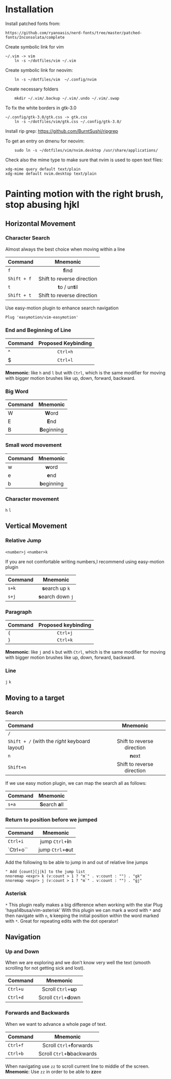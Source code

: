 # Installation

Install patched fonts from:
```
https://github.com/ryanoasis/nerd-fonts/tree/master/patched-fonts/Inconsolata/complete
```

Create symbolic link for vim
```
~/.vim -> vim
    ln -s ~/dotfiles/vim ~/.vim
```

Create symbolic link for neovim:
```
    ln -s ~/dotfiles/vim  ~/.config/nvim
```

Create necessary folders
```
    mkdir ~/.vim/.backup ~/.vim/.undo ~/.vim/.swap
```

To fix the white borders in gtk-3.0
```
~/.config/gtk-3.0/gtk.css -> gtk.css
    ln -s ~/dotfiles/vim/gtk.css ~/.config/gtk-3.0/
```

Install rip grep:
    https://github.com/BurntSushi/ripgrep

To get an entry on dmenu for neovim:
```
    sudo ln -s ~/dotfiles/vim/nvim.desktop /usr/share/applications/
```
Check also the mime type to make sure that nvim is used to
open text files:
```
xdg-mime query default text/plain
xdg-mime default nvim.desktop text/plain
```

# Painting motion with the right brush, stop abusing hjkl

## Horizontal Movement 

### Character Search 

Almost always the best choice when moving within a line

| Command | Mnemonic |
|:-|:-:|
|`f` | **f**ind|
|`Shift + f` | Shift to reverse direction 
|`t` | **t**o / un**t**il
|`Shift + t` | Shift to reverse direction 

Use easy-motion plugin to enhance search navigation

   `Plug 'easymotion/vim-easymotion'`
   
### End and Beginning of Line

| Command | Proposed Keybinding|
|:-|:-:|
|^ | `Ctrl+h` |
|$ | `Ctrl+l` |

**Mnemonic**: like `h` and `l` but with `Ctrl`, which is the same modifier for moving with bigger motion brushes like up, down, forward, backward. 

### Big Word 

| Command | Mnemonic |
|:-|:-:|
|W | **W**ord |
|E | **E**nd |
|B | **B**eginning |

### Small word movement
| Command | Mnemonic |
|:-|:-:|
|w | **w**ord |
|e | **e**nd |
|b | **b**eginning |


### Character movement
`h` `l`

## Vertical Movement

### Relative Jump
`<number>j` `<number>k`

If you are not comfortable writing numbers,I recommend using easy-motion plugin

| Command | Mnemonic |
|:-|:-:|
|`s+k` | **s**earch up `k`|
|`s+j` | **s**earch down `j`|

### Paragraph
| Command | Proposed keybinding |
|:-|:-:|
|`{` | `Ctrl+j`|
|`}` | `Ctrl+k`|
     
**Mnemonic**: like `j` and `k` but with `Ctrl`, which is the same modifier for moving with bigger motion brushes like up, down, forward, backward. 
### Line
`j` `k` 
 
## Moving to a target

### Search
| Command | Mnemonic |
|:-|:-:|
|`/`| |
| `Shift + /` (with the *right* keyboard layout)| Shift to reverse direction
|`n`| **n**ext
|`Shift+n` | Shift to reverse direction

If we use easy motion plugin, we can map the search all as follows:

| Command | Mnemonic |
|:-|:-:|
| `s+a` | **S**earch **a**ll

### Return to position before we jumped
| Command | Mnemonic |
|:-|:-:|
|`Ctrl+i`| jump `Ctrl`+**i**n
|`Ctrl+o``| jump `Ctrl`+**o**ut

Add the following to be able to jump in and out of relative line jumps

    " Add {count}[j|k] to the jump list
    nnoremap <expr> k (v:count > 1 ? "m`" . v:count : "") . "gk"
    nnoremap <expr> j (v:count > 1 ? "m`" . v:count : "") . "gj"

### Asterisk
`*`
This plugin really makes a big difference when working with the star
    Plug 'haya14busa/vim-asterisk'
With this plugin we can mark a word with `*` and then navigate with `n`, `N` keeping the initial position within the word marked with `*`. Great for repeating edits with the dot operator!
 

## Navigation

### Up and Down

When we are exploring and we don’t know very well the text (smooth scrolling for not getting sick and lost).

| Command | Mnemonic |
|:-|:-:|
|`Ctrl+u`| Scroll `Ctrl`+**u**p
|`Ctrl+d`| Scroll `Ctrl`+**d**own
	
### Forwards and Backwards
When we want to advance a whole page of text.

| Command | Mnemonic |
|:-|:-:|
|`Ctrl+f`| Scroll `Ctrl`+**f**orwards
|`Ctrl+b`| Scroll `Ctrl`+**b**backwards

When navigating use `zz` to scroll current line to middle of the screen.
**Mnemonic**: Use `zz` in order to be able to **zz**ee

